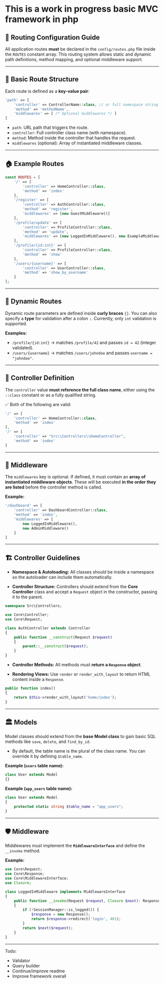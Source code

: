 # This is a work in progress basic MVC framework in php

## 🧭 Routing Configuration Guide

All application routes **must** be declared in the `config/routes.php` file inside the `ROUTES` constant array.
This routing system allows static and dynamic path definitions, method mapping, and optional middleware support.

---

## 📌 Basic Route Structure

Each route is defined as a **key-value pair**:

```php
'path' => [
    'controller' => ControllerName::class, // or full namespace string
    'method' => 'methodName',
    'middlewares' => [ /* Optional middlewares */ ]
]
```

- `path`: URL path that triggers the route.
- `controller`: Full controller class name (with namespace).
- `method`: Method inside the controller that handles the request.
- `middlewares` (optional): Array of instantiated middleware classes.

---

## 🏠 Example Routes

```php
const ROUTES = [
    '/' => [
        'controller' => HomeController::class,
        'method' => 'index'
    ],
    '/register' => [
        'controller' => AuthController::class,
        'method' => 'register',
        'middlewares' => [new GuestMiddleware()]
    ],
    '/profile/update' => [
        'controller' => ProfileController::class,
        'method' => 'update',
        'middlewares' => [new LoggedInMiddleware(), new ExampleMiddleware()]
    ],
    '/profile/{id:int}' => [
        'controller' => ProfileController::class,
        'method' => 'show'
    ],
    '/users/{username}' => [
        'controller' => UserController::class,
        'method' => 'show_by_username'
    ]
];
```

---

## 🧩 Dynamic Routes

Dynamic route parameters are defined inside **curly braces** `{}`.
You can also specify a **type** for validation after a colon `:`. Currently, only `int` validation is supported.

**Examples:**

- `/profile/{id:int}` → matches `/profile/42` and passes `id = 42` (integer validated).
- `/users/{username}` → matches `/users/johndoe` and passes `username = "johndoe"`.

---

## 🧭 Controller Definition

The `controller` value **must reference the full class name**, either using the `::class` constant or as a fully qualified string.

✅ Both of the following are valid:

```php
'/' => [
    'controller' => HomeController::class,
    'method' => 'index'
],
'/' => [
    'controller' => "Src\\Controllers\\HomeController",
    'method' => 'index'
]
```

---

## 🔐 Middleware

The `middlewares` key is optional. If defined, it must contain an **array of instantiated middleware objects**.
These will be executed **in the order they are listed** before the controller method is called.

**Example:**

```php
'/dashboard' => [
    'controller' => DashboardController::class,
    'method' => 'index',
    'middlewares' => [
        new LoggedInMiddleware(),
        new AdminMiddleware()
    ]
]
```

---

## 🏗️ Controller Guidelines

- **Namespace & Autoloading:**
  All classes should be inside a namespace so the autoloader can include them automatically.

- **Controller Structure:**
  Controllers should extend from the **Core Controller** class and accept a `Request` object in the constructor, passing it to the parent.

```php
namespace Src\Controllers;

use Core\Controller;
use Core\Request;

class AuthController extends Controller
{
    public function __construct(Request $request)
    {
        parent::__construct($request);
    }
}
```

- **Controller Methods:**
  All methods must **return a `Response` object**.

- **Rendering Views:**
  Use `render` or `render_with_layout` to return HTML content inside a `Response`.

```php
public function index()
{
    return $this->render_with_layout('home/index');
}
```

---

## 🏛️ Models

Model classes should extend from the **base Model class** to gain basic SQL methods like `save`, `delete`, and `find_by_id`.

- By default, the table name is the plural of the class name. You can override it by defining `$table_name`.

**Example (`users` table name):**

```php
class User extends Model
{}
```

**Example (`app_users` table name):**

```php
class User extends Model
{
    protected static string $table_name = "app_users";
}
```

---

## 🛡️ Middleware

Middlewares must implement the **`MiddlewareInterface`** and define the `__invoke` method.

**Example:**

```php
use Core\Request;
use Core\Response;
use Core\MiddlewareInterface;
use Closure;

class LoggedInMiddleware implements MiddlewareInterface
{
    public function __invoke(Request $request, Closure $next): Response
    {
        if (!SessionManager::is_logged()) {
            $response = new Response();
            return $response->redirect('login', 401);
        }
        return $next($request);
    }
}
```

---

Todo:

- Validator
- Query builder
- Continue/improve readme
- Improve framework overall
